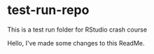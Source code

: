 # test-run-repo
This is a test run folder for RStudio crash course

Hello, I've made some changes to this ReadMe.